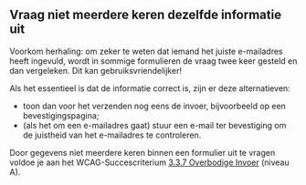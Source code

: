 ## Vraag niet meerdere keren dezelfde informatie uit

Voorkom herhaling: om zeker te weten dat iemand het juiste e-mailadres heeft ingevuld, wordt in sommige formulieren de vraag twee keer gesteld en dan vergeleken. Dit kan gebruiksvriendelijker!

Als het essentieel is dat de informatie correct is, zijn er deze alternatieven:

- toon dan voor het verzenden nog eens de invoer, bijvoorbeeld op een bevestigingspagina;
- (als het om een e-mailadres gaat) stuur een e-mail ter bevestiging om de juistheid van het e-mailadres te controleren.

Door gegevens niet meerdere keren binnen een formulier uit te vragen voldoe je aan het WCAG-Succescriterium [3.3.7 Overbodige Invoer](https://www.w3.org/WAI/WCAG22/Understanding/redundant-entry.html) (niveau A).
